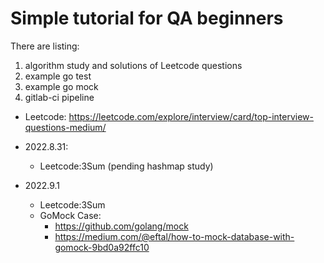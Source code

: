 # Simple tutorial for QA beginners
There are listing:
1. algorithm study and solutions of Leetcode questions
2. example go test
3. example go mock
4. gitlab-ci pipeline

* Leetcode:
https://leetcode.com/explore/interview/card/top-interview-questions-medium/

* 2022.8.31:
  * Leetcode:3Sum (pending hashmap study)

* 2022.9.1
  * Leetcode:3Sum
  * GoMock Case: 
    * https://github.com/golang/mock
    * https://medium.com/@eftal/how-to-mock-database-with-gomock-9bd0a92ffc10